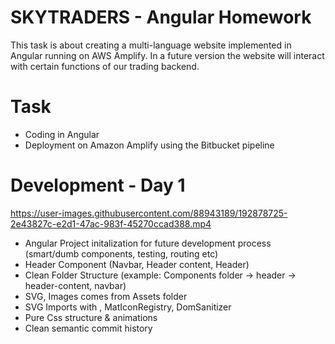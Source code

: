 # SKYTRADERS - Angular Homework

This task is about creating a multi-language website implemented in Angular running on AWS Amplify. In a future version the website will interact with certain functions of our trading backend.

# Task
- Coding in Angular
- Deployment on Amazon Amplify using the Bitbucket pipeline

# Development - Day 1

https://user-images.githubusercontent.com/88943189/192878725-2e43827c-e2d1-47ac-983f-45270ccad388.mp4

- Angular Project initalization for future development process (smart/dumb components, testing, routing etc)
- Header Component (Navbar, Header content, Header)
- Clean Folder Structure (example: Components folder -> header -> header-content, navbar)
- SVG, Images comes from Assets folder
- SVG Imports with <mat-icon>, MatIconRegistry, DomSanitizer
- Pure Css structure & animations
- Clean semantic commit history
